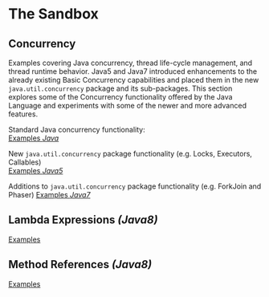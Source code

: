 The Sandbox
===========

## Concurrency
Examples covering Java concurrency, thread life-cycle management, and thread runtime behavior. Java5 and
Java7 introduced enhancements to the already existing Basic Concurrency capabilities and placed them in
the new `java.util.concurrency` package and its sub-packages. This section explores some of the Concurrency
functionality offered by the Java Language and experiments with some of the newer and more advanced features.
  
Standard Java concurrency functionality:  
[Examples _Java_](src/main/java/org/soabridge/reference/general/concurrency)

New `java.util.concurrency` package functionality (e.g. Locks, Executors, Callables)  
[Examples _Java5_](src/main/java/org/soabridge/reference/java5/concurrency)  
  
Additions to `java.util.concurrency` package functionality (e.g. ForkJoin and Phaser)
[Examples _Java7_](src/main/java/org/soabridge/reference/java7/concurrency)  

## Lambda Expressions _(Java8)_

[Examples](src/main/java/org/soabridge/reference/java8/lambda)

## Method References _(Java8)_

[Examples](src/main/java/org/soabridge/reference/java8/methodref)